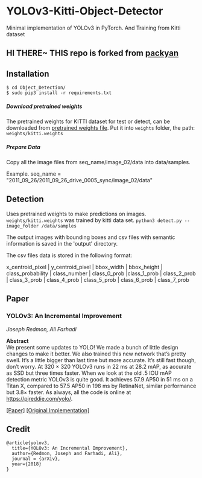 # YOLOv3-Kitti-Object-Detector
Minimal implementation of YOLOv3 in PyTorch.
And Training from Kitti dataset

## HI THERE~ THIS repo is forked from [packyan](https://github.com/packyan/PyTorch-YOLOv3-kitti)

## Installation
    $ cd Object_Detection/
    $ sudo pip3 install -r requirements.txt


##### Download pretrained weights
The pretrained weights for KITTI dataset for test or detect, can be downloaded from [pretrained weights file](https://drive.google.com/file/d/1BRJDDCMRXdQdQs6-x-3PmlzcEuT9wxJV/view?usp=sharing). Put it into `weights` folder, the path:
`weights/kitti.weights`

##### Prepare Data
Copy all the image files from seq_name/image_02/data into data/samples.

Example. seq_name = "2011_09_26/2011_09_26_drive_0005_sync/image_02/data"

## Detection
Uses pretrained weights to make predictions on images. `weights/kitti.weights` was trained by kitti data set.
`python3 detect.py --image_folder /data/samples`

The output images with bounding boxes and csv files with semantic information is saved in the 'output' directory.

The csv files data is stored in the following format:

x_centroid_pixel | y_centroid_pixel | bbox_width | bbox_height | class_probability | class_number | class_0_prob |class_1_prob | class_2_prob | class_3_prob | class_4_prob | class_5_prob | class_6_prob | class_7_prob

## Paper
### YOLOv3: An Incremental Improvement
_Joseph Redmon, Ali Farhadi_ <br>

**Abstract** <br>
We present some updates to YOLO! We made a bunch
of little design changes to make it better. We also trained
this new network that’s pretty swell. It’s a little bigger than
last time but more accurate. It’s still fast though, don’t
worry. At 320 × 320 YOLOv3 runs in 22 ms at 28.2 mAP,
as accurate as SSD but three times faster. When we look
at the old .5 IOU mAP detection metric YOLOv3 is quite
good. It achieves 57.9 AP50 in 51 ms on a Titan X, compared
to 57.5 AP50 in 198 ms by RetinaNet, similar performance
but 3.8× faster. As always, all the code is online at
https://pjreddie.com/yolo/.

[[Paper]](https://pjreddie.com/media/files/papers/YOLOv3.pdf) [[Original Implementation]](https://github.com/pjreddie/darknet)


## Credit
```
@article{yolov3,
  title={YOLOv3: An Incremental Improvement},
  author={Redmon, Joseph and Farhadi, Ali},
  journal = {arXiv},
  year={2018}
}
```
